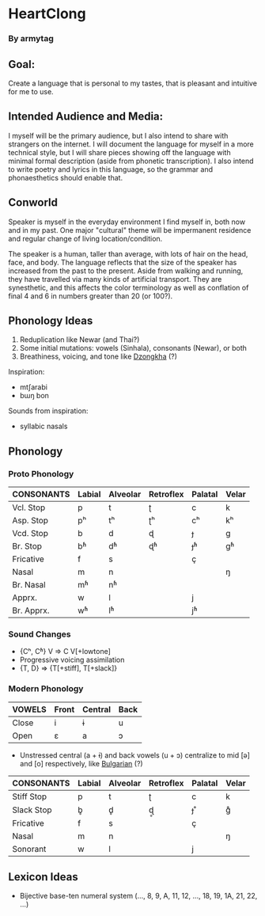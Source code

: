 # HeartClong

### By armytag

## Goal:

Create a language that is personal to my tastes, that is pleasant and intuitive for me to use.

## Intended Audience and Media:

I myself will be the primary audience, but I also intend to share with strangers on the internet.  I will document the language for myself in a more technical style, but I will share pieces showing off the language with minimal formal description (aside from phonetic transcription).  I also intend to write poetry and lyrics in this language, so the grammar and phonaesthetics should enable that.

## Conworld

Speaker is myself in the everyday environment I find myself in, both now and in my past.  One major "cultural" theme will be impermanent residence and regular change of living location/condition.

The speaker is a human, taller than average, with lots of hair on the head, face, and body.  The language reflects that the size of the speaker has increased from the past to the present.  Aside from walking and running, they have travelled via many kinds of artificial transport.  They are synesthetic, and this affects the color terminology as well as conflation of final 4 and 6 in numbers greater than 20 (or 100?).

## Phonology Ideas

1. Reduplication like Newar (and Thai?)
1. Some initial mutations: vowels (Sinhala), consonants (Newar), or both
1. Breathiness, voicing, and tone like [Dzongkha](https://en.wikipedia.org/wiki/Dzongkha) (?)

Inspiration:
- mtʃarabi
- bɯŋ bon

Sounds from inspiration:
- syllabic nasals

## Phonology

### Proto Phonology

| CONSONANTS | Labial | Alveolar | Retroflex | Palatal | Velar |
| ---        | ---    | ---      | ---       | ---     | ---   |
| Vcl. Stop  | p      | t        | ʈ         | c       | k     |
| Asp. Stop  | pʰ     | tʰ       | ʈʰ        | cʰ      | kʰ    |
| Vcd. Stop  | b      | d        | ɖ         | ɟ       | g     |
| Br. Stop   | bʱ     | dʱ       | ɖʱ        | ɟʱ      | gʱ    |
| Fricative  | f      | s        |           | ç       |       |
| Nasal      | m      | n        |           |         | ŋ     |
| Br. Nasal  | mʱ     | nʱ       |           |         |       |
| Apprx.     | w      | l        |           | j       |       |
| Br. Apprx. | wʱ     | lʱ       |           | jʱ      |       |

### Sound Changes

- {Cʰ, Cʱ} V => C V\[+lowtone\]
- Progressive voicing assimilation
- {T, D} => {T\[+stiff\], T\[+slack\]}

### Modern Phonology

| VOWELS | Front | Central | Back |
| ---    | ---   | ---     | ---  |
| Close  | i     | ɨ       | u    |
| Open   | ɛ     | a       | ɔ    |

- Unstressed central (a + ɨ) and back vowels (u + ɔ) centralize to mid \[ə\] and \[o\] respectively, like [Bulgarian](https://en.wikipedia.org/wiki/Bulgarian_phonology) (?)

| CONSONANTS | Labial | Alveolar | Retroflex | Palatal | Velar |
| ---        | ---    | ---      | ---       | ---     | ---   |
| Stiff Stop | p      | t        | ʈ         | c       | k     |
| Slack Stop | b̥      | d̥        | ɖ̥         | ɟ̊       | g̊     |
| Fricative  | f      | s        |           | ç       |       |
| Nasal      | m      | n        |           |         | ŋ     |
| Sonorant   | w      | l        |           | j       |       |

## Lexicon Ideas

- Bijective base-ten numeral system (..., 8, 9, A, 11, 12, ..., 18, 19, 1A, 21, 22, ...)
